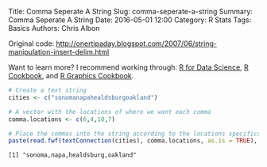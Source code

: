 Title: Comma Seperate A String
Slug: comma-seperate-a-string
Summary: Comma Seperate A String
Date: 2016-05-01 12:00
Category: R Stats
Tags: Basics
Authors: Chris Albon


Original code: http://onertipaday.blogspot.com/2007/06/string-manipulation-insert-delim.html

Want to learn more? I recommend working through: [R for Data Science](http://amzn.to/2myxnhi), [R Cookbook](http://amzn.to/2lF6hkb), and [R Graphics Cookbook](http://amzn.to/2m0fcPL).
```R
# Create a text string
cities <- c("sonomanapahealdsburgoakland")
```


```R
# A vector with the locations of where we want each comma
comma.locations <- c(6,4,10,7)
```


```R
# Place the commas into the string according to the locations specifics in comma.locations
paste(read.fwf(textConnection(cities), comma.locations, as.is = TRUE), collapse = ",")
```




    [1] "sonoma,napa,healdsburg,oakland"
